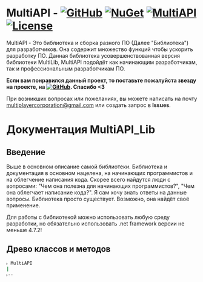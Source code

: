 # MultiAPI - [![GitHub](https://img.shields.io/badge/GitHub-MultiAPI-blue?labelColor=gray&style=flat&link=https://github.com/dmitriykotik/MultiAPI)](https://github.com/dmitriykotik/MultiAPI) [![NuGet](https://img.shields.io/badge/NuGet-v0.1.1-orange?labelColor=gray&style=flat&link=https://www.nuget.org/packages/MultiAPI_Lib)](https://www.nuget.org/packages/MultiAPI_Lib) [![MultiAPI](https://img.shields.io/badge/v0.1.1-not%20stable-red?labelColor=gray&style=flat)]() [![License](https://img.shields.io/badge/License-GPL--3.0-blue?labelColor=gray&style=flat)]()
MultiAPI - Это библиотека и сборка разного ПО (Далее "Библиотека") для разработчиков. Она содержит множество функций чтобы ускорить разработку ПО. Данная библиотека усовершенствованная версия библиотеки MultiLib, MultiAPI подойдёт как начинающим разработчикам, так и профессиональным разработчикам ПО.

**Если вам понравился данный проект, то поставьте пожалуйста звезду на проекте, на [![GitHub](https://img.shields.io/badge/GitHub-MultiAPI-blue?labelColor=gray&style=flat&link=https://github.com/dmitriykotik/MultiAPI)](https://github.com/dmitriykotik/MultiAPI). Спасибо <3**

При возникших вопросах или пожеланиях, вы можете написать на почту multiplayercorporation@gmail.com или создать запрос в **Issues**.

# Документация MultiAPI_Lib
## Введение
Выше в основном описание самой библиотеки. Библиотека и документация в основном нацелена, на начинающих программистов и на облегчение написания кода. Скорее всего найдутся люди с вопросами: "Чем она полезна для начинающих программистов?", "Чем она облегчает написание кода?". Я сам хочу знать ответы на данные вопросы. Библиотека просто существует. Возможно, она найдёт своё применение.

Для работы с библиотекой можно использовать любую среду разработки, но обязательно использовать .net framework версии не меньше 4.7.2!

## Древо классов и методов
``` bash
˫ MultiAPI
|
˫--
```


